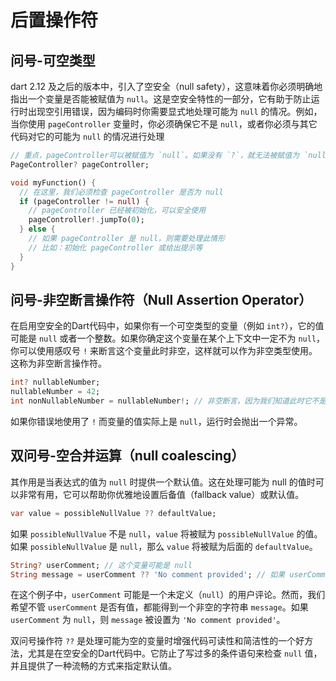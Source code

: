 # 后置操作符

## 问号-可空类型

dart 2.12 及之后的版本中，引入了空安全（null safety），这意味着你必须明确地指出一个变量是否能被赋值为 `null`。这是空安全特性的一部分，它有助于防止运行时出现空引用错误，因为编码时你需要显式地处理可能为 `null` 的情况。例如，当你使用 `pageController` 变量时，你必须确保它不是 `null`，或者你必须与其它代码对它的可能为 `null` 的情况进行处理

```dart
// 重点，pageController可以被赋值为 `null`。如果没有 `?`，就无法被赋值为 `null`，如果企图这么做，编译时将会报错。
PageController? pageController; 

void myFunction() {
  // 在这里，我们必须检查 pageController 是否为 null
  if (pageController != null) {
    // pageController 已经被初始化，可以安全使用
    pageController!.jumpTo(0);
  } else {
    // 如果 pageController 是 null，则需要处理此情形
    // 比如：初始化 pageController 或给出提示等
  }
}
```

## 问号-非空断言操作符（Null Assertion Operator）

 在启用空安全的Dart代码中，如果你有一个可空类型的变量（例如 `int?`），它的值可能是 `null` 或者一个整数。如果你确定这个变量在某个上下文中一定不为 `null`，你可以使用感叹号 `!` 来断言这个变量此时非空，这样就可以作为非空类型使用。这称为非空断言操作符。

```dart
int? nullableNumber;
nullableNumber = 42;
int nonNullableNumber = nullableNumber!; // 非空断言，因为我们知道此时它不是null
```

如果你错误地使用了 `!` 而变量的值实际上是 `null`，运行时会抛出一个异常。


## 双问号-空合并运算（null coalescing）

其作用是当表达式的值为 `null` 时提供一个默认值。这在处理可能为 null 的值时可以非常有用，它可以帮助你优雅地设置后备值（fallback value）或默认值。

```dart
var value = possibleNullValue ?? defaultValue;
```

如果 `possibleNullValue` 不是 `null`，`value` 将被赋为 `possibleNullValue` 的值。如果 `possibleNullValue` 是 `null`，那么 `value` 将被赋为后面的 `defaultValue`。

```dart
String? userComment; // 这个变量可能是 null
String message = userComment ?? 'No comment provided'; // 如果 userComment 是 null，则使用默认字符串
```

在这个例子中，`userComment` 可能是一个未定义（`null`）的用户评论。然而，我们希望不管 `userComment` 是否有值，都能得到一个非空的字符串 `message`。如果 `userComment` 为 `null`，则 `message` 被设置为 `'No comment provided'`。

双问号操作符 `??` 是处理可能为空的变量时增强代码可读性和简洁性的一个好方法，尤其是在空安全的Dart代码中。它防止了写过多的条件语句来检查 `null` 值，并且提供了一种流畅的方式来指定默认值。 

